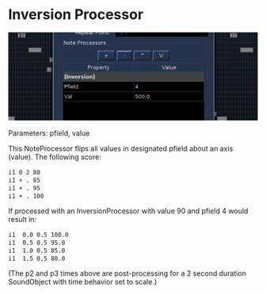 # Inversion Processor


![](../../../images/InversionNoteProcessor.png)

Parameters: pfield, value

This NoteProcessor flips all values in designated pfield about an axis
(value). The following score:


```csound-sco 
i1 0 2 80
i1 + . 85
i1 + . 95
i1 + . 100
```

If processed with an InversionProcessor with value 90 and pfield 4 would
result in:

```csound-sco 
i1  0.0 0.5 100.0
i1  0.5 0.5 95.0
i1  1.0 0.5 85.0
i1  1.5 0.5 80.0    
```

(The p2 and p3 times above are post-processing for a 2 second duration
SoundObject with time behavior set to scale.)
